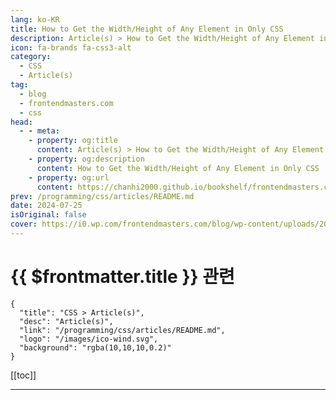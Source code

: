 ```yaml
---
lang: ko-KR
title: How to Get the Width/Height of Any Element in Only CSS
description: Article(s) > How to Get the Width/Height of Any Element in Only CSS
icon: fa-brands fa-css3-alt
category: 
  - CSS
  - Article(s)
tag: 
  - blog
  - frontendmasters.com
  - css
head:
  - - meta:
    - property: og:title
      content: Article(s) > How to Get the Width/Height of Any Element in Only CSS
    - property: og:description
      content: How to Get the Width/Height of Any Element in Only CSS
    - property: og:url
      content: https://chanhi2000.github.io/bookshelf/frontendmasters.com/how-to-get-the-width-height-of-any-element-in-only-css.html
prev: /programming/css/articles/README.md
date: 2024-07-25
isOriginal: false
cover: https://i0.wp.com/frontendmasters.com/blog/wp-content/uploads/2024/07/Screenshot-2024-07-24-at-9.46.11%E2%80%AFAM.png?resize=1024%2C526&ssl=1
---
```


# {{ $frontmatter.title }} 관련

```component VPCard
{
  "title": "CSS > Article(s)",
  "desc": "Article(s)",
  "link": "/programming/css/articles/README.md",
  "logo": "/images/ico-wind.svg",
  "background": "rgba(10,10,10,0.2)"
}
```

[[toc]]

---

<SiteInfo
  name="How to Get the Width/Height of Any Element in Only CSS"
  desc="Unlike JavaScript, there is no simple built-in method in CSS to access an element's width and height. But using some (call it hacky) modern CSS techniques, we can get our hands on the number and even use it."
  url="https://frontendmasters.com/news/how-to-get-the-width-height-of-any-element-in-only-css/"
  logo="https://frontendmasters.com/favicon.ico"
  preview="https://i0.wp.com/frontendmasters.com/blog/wp-content/uploads/2024/07/Screenshot-2024-07-24-at-9.46.11%E2%80%AFAM.png?resize=1024%2C526&ssl=1"/>

<!-- TODO: 작성 -->
